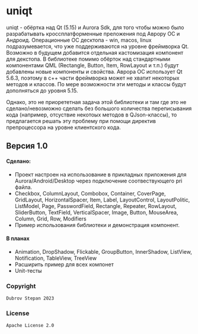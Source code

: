 # uniqt

uniqt - обёртка над Qt (5.15) и Aurora Sdk, для того чтобы можно было разрабатывать кроссплатформенные преложения под Аврору ОС и Андроид. Операционные ОС десктопа - win, macos, linux подразумевается, что уже поддерживаются на уровне фреймворка Qt. Возможно в будущем добавится отдельная кастомизация компонент для декстопа.
В библиотеке помимо обёрток над стандартными компонентами QML (Rectangle, Button, Item, RowLayout и т.п.) будут добавлены новые компоненты и свойства.
Аврора ОС использует Qt 5.6.3, поэтому в c++ части фреймворка может не хватит некоторых методов и классов. По мере возможности эти методы и классы будут дополняться до уровня 5.15.

Однако, это не приорететная задача этой библиотеки и там где это не сделано/невозможно сделать без большого количества переписывания кода (например, отсуствие некотоых методов в QJson-классы),
то предлагается решать эту проблему при помощи директив препроцессора на уровне клиентского кода.

## Версия 1.0
#### Сделано:
- Проект настроен на использование в прикладных приложения для Aurora/Android/Desktop через подключение соотвествующего pri файла.
- Checkbox, ColumnLayout, Combobox, Container, CoverPage, GridLayout, HorizontalSpacer, Item, Label, LayoutControl, LayoutPolitic, ListModel, Page, PasswordField, Rectangle, 
Repeater, RowLayout, SliderButton, TextField, VerticalSpacer, Image, Button, MouseArea, Column, Grid, Row, Modifiers
- Пример использования библиотеки и демонстрация компонент.

#### В планах
- Animation, DropShadow, Flickable, GroupButton, InnerShadow, ListView, Notification, TableView, TreeView
- Расширить пример для всех компонет
- Unit-тесты

### Copyright

```
Dubrov Stepan 2023
```

### License

```
Apache License 2.0
```
